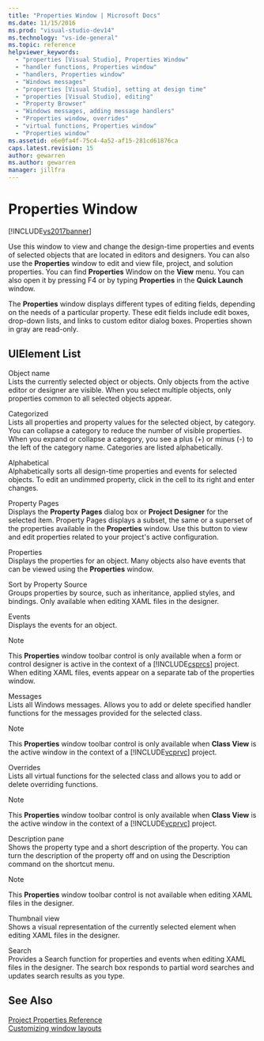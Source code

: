 ```yaml
---
title: "Properties Window | Microsoft Docs"
ms.date: 11/15/2016
ms.prod: "visual-studio-dev14"
ms.technology: "vs-ide-general"
ms.topic: reference
helpviewer_keywords: 
  - "properties [Visual Studio], Properties Window"
  - "handler functions, Properties window"
  - "handlers, Properties window"
  - "Windows messages"
  - "properties [Visual Studio], setting at design time"
  - "properties [Visual Studio], editing"
  - "Property Browser"
  - "Windows messages, adding message handlers"
  - "Properties window, overrides"
  - "virtual functions, Properties window"
  - "Properties window"
ms.assetid: e6e0fa4f-75c4-4a52-af15-281cd61876ca
caps.latest.revision: 15
author: gewarren
ms.author: gewarren
manager: jillfra
---
```

# Properties Window
[!INCLUDE[vs2017banner](../../includes/vs2017banner.md)]

  
Use this window to view and change the design-time properties and events of selected objects that are located in editors and designers. You can also use the **Properties** window to edit and view file, project, and solution properties. You can find **Properties** Window on the **View** menu. You can also open it by pressing F4 or by typing **Properties** in the **Quick Launch** window.  
  
 The **Properties** window displays different types of editing fields, depending on the needs of a particular property. These edit fields include edit boxes, drop-down lists, and links to custom editor dialog boxes. Properties shown in gray are read-only.  
  
## UIElement List  
 Object name  
 Lists the currently selected object or objects. Only objects from the active editor or designer are visible. When you select multiple objects, only properties common to all selected objects appear.  
  
 Categorized  
 Lists all properties and property values for the selected object, by category. You can collapse a category to reduce the number of visible properties. When you expand or collapse a category, you see a plus (+) or minus (-) to the left of the category name. Categories are listed alphabetically.  
  
 Alphabetical  
 Alphabetically sorts all design-time properties and events for selected objects. To edit an undimmed property, click in the cell to its right and enter changes.  
  
 Property Pages  
 Displays the **Property Pages** dialog box or **Project Designer** for the selected item. Property Pages displays a subset, the same or a superset of the properties available in the **Properties** window. Use this button to view and edit properties related to your project's active configuration.  
  
 Properties  
 Displays the properties for an object. Many objects also have events that can be viewed using the **Properties** window.  
  
 Sort by Property Source  
 Groups properties by source, such as inheritance, applied styles, and bindings. Only available when editing XAML files in the designer.  
  
 Events  
 Displays the events for an object.  
  
> [!NOTE]
>  This **Properties** window toolbar control is only available when a form or control designer is active in the context of a [!INCLUDE[csprcs](../../includes/csprcs-md.md)] project. When editing XAML files, events appear on a separate tab of the properties window.  
  
 Messages  
 Lists all Windows messages. Allows you to add or delete specified handler functions for the messages provided for the selected class.  
  
> [!NOTE]
>  This **Properties** window toolbar control is only available when **Class View** is the active window in the context of a [!INCLUDE[vcprvc](../../includes/vcprvc-md.md)] project.  
  
 Overrides  
 Lists all virtual functions for the selected class and allows you to add or delete overriding functions.  
  
> [!NOTE]
>  This **Properties** window toolbar control is only available when **Class View** is the active window in the context of a [!INCLUDE[vcprvc](../../includes/vcprvc-md.md)] project.  
  
 Description pane  
 Shows the property type and a short description of the property. You can turn the description of the property off and on using the Description command on the shortcut menu.  
  
> [!NOTE]
>  This **Properties** window toolbar control is not available when editing XAML files in the designer.  
  
 Thumbnail view  
 Shows a visual representation of the currently selected element when editing XAML files in the designer.  
  
 Search  
 Provides a Search function for properties and events when editing XAML files in the designer. The search box responds to partial word searches and updates search results as you type.  
  
## See Also  
 [Project Properties Reference](../../ide/reference/project-properties-reference.md)   
 [Customizing window layouts](../../ide/customizing-window-layouts-in-visual-studio.md)
